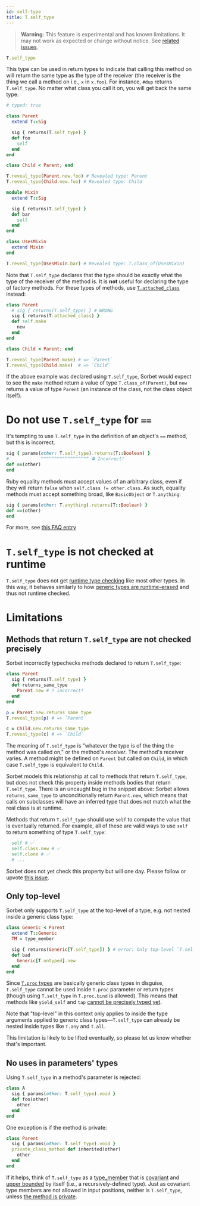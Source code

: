 ```yaml
---
id: self-type
title: T.self_type
---
```


> **Warning**: This feature is experimental and has known limitations. It may not work as expected or change without notice. See [related issues](https://github.com/sorbet/sorbet/milestone/29).

```ruby
T.self_type
```

This type can be used in return types to indicate that calling this method on will return the same type as the type of the receiver (the receiver is the thing we call a method on i.e., `x` in `x.foo`). For instance, `#dup` returns `T.self_type`. No matter what class you call it on, you will get back the same type.

```ruby
# typed: true

class Parent
  extend T::Sig

  sig { returns(T.self_type) }
  def foo
    self
  end
end

class Child < Parent; end

T.reveal_type(Parent.new.foo) # Revealed type: Parent
T.reveal_type(Child.new.foo) # Revealed type: Child

module Mixin
  extend T::Sig

  sig { returns(T.self_type) }
  def bar
    self
  end
end

class UsesMixin
  extend Mixin
end

T.reveal_type(UsesMixin.bar) # Revealed type: T.class_of(UsesMixin)
```

Note that `T.self_type` declares that the type should be exactly what the type of the receiver of the method is. It is **not** useful for declaring the type of factory methods. For these types of methods, use [`T.attached_class`](attached-class.md) instead:

```ruby
class Parent
  # sig { returns(T.self_type) } # WRONG
  sig { returns(T.attached_class) }
  def self.make
    new
  end
end

class Child < Parent; end

T.reveal_type(Parent.make) # => `Parent`
T.reveal_type(Child.make)  # => `Child`
```

If the above example was declared using `T.self_type`, Sorbet would expect to see the `make` method return a value of type `T.class_of(Parent)`, but `new` returns a value of type `Parent` (an instance of the class, not the class object itself).

# Do not use `T.self_type` for `==`

It's tempting to use `T.self_type` in the definition of an object's `==` method, but this is incorrect.

```ruby
sig { params(other: T.self_type).returns(T::Boolean) }
#            ^^^^^^^^^^^^^^^^^^ ⛔ Incorrect!
def ==(other)
end
```

Ruby equality methods must accept values of an arbitrary class, even if they will return `false` when `self.class != other.class`. As such, equality methods must accept something broad, like `BasicObject` or `T.anything`:

```ruby
sig { params(other: T.anything).returns(T::Boolean) }
def ==(other)
end
```

For more, see [this FAQ entry](faq.md#how-do-i-override--what-signature-should-i-use)

# `T.self_type` is not checked at runtime

`T.self_type` does not get [runtime type checking](runtime.md) like most other types. In this way, it behaves similarly to how [generic types are runtime-erased](generics.md#generics-and-runtime-checks) and thus not runtime checked.

# Limitations

## Methods that return `T.self_type` are not checked precisely

Sorbet incorrectly typechecks methods declared to return `T.self_type`:

```ruby
class Parent
  sig { returns(T.self_type) }
  def returns_same_type
    Parent.new # ‼️ incorrect!
  end
end

p = Parent.new.returns_same_type
T.reveal_type(p) # => `Parent`

c = Child.new.returns_same_type
T.reveal_type(c) # => `Child`
```

The meaning of `T.self_type` is "whatever the type is of the thing the method was called on," or the method's _receiver_. The method's receiver varies. A method might be defined on `Parent` but called on `Child`, in which case `T.self_type` is equivalent to `Child`.

Sorbet models this relationship at call to methods that return `T.self_type`, but does not check this property inside methods bodies that return `T.self_type`. There is an uncaught bug in the snippet above: Sorbet allows `returns_same_type` to unconditionally return `Parent.new`, which means that calls on subclasses will have an inferred type that does not match what the real class is at runtime.

Methods that return `T.self_type` should use `self` to compute the value that is eventually returned. For example, all of these are valid ways to use `self` to return something of type `T.self_type`:

```ruby
  self # ✅
  self.class.new # ✅
  self.clone # ✅
  # ...
```

Sorbet does not yet check this property but will one day. Please follow or upvote [this issue](https://github.com/sorbet/sorbet/issues/775).

## Only top-level

Sorbet only supports `T.self_type` at the top-level of a type, e.g. not nested inside a generic class type:

```ruby
class Generic < Parent
  extend T::Generic
  TM = type_member

  sig { returns(Generic[T.self_type]) } # error: Only top-level `T.self_type` is supported
  def bad
    Generic[T.untyped].new
  end
end
```

Since [`T.proc` types](procs.md) are basically generic class types in disguise, `T.self_type` cannot be used inside `T.proc` parameter or return types (though using `T.self_type` in `T.proc.bind` is allowed). This means that methods like `yield_self` and `tap` [cannot be precisely typed yet](https://github.com/sorbet/sorbet/issues/5632).

Note that "top-level" in this context only applies to inside the type arguments applied to generic class types—`T.self_type` can already be nested inside types like `T.any` and `T.all`.

This limitation is likely to be lifted eventually, so please let us know whether that's important.

## No uses in parameters' types

Using `T.self_type` in a method's parameter is rejected:

```ruby
class A
  sig { params(other: T.self_type).void }
  def foo(other)
    other
  end
end
```

One exception is if the method is private:

```ruby
class Parent
  sig { params(other: T.self_type).void }
  private_class_method def inherited(other)
    other
  end
end
```

If it helps, think of `T.self_type` as a [type_member](generics.md#type_member--type_template) that is [covariant](generics.md#covariance-out) and [upper bounded](generics.md#bounds-on-type_members-and-type_templates-fixed-upper-lower) by itself (i.e., a recursively-defined type). Just as covariant type members are not allowed in input positions, neither is `T.self_type`, unless [the method is private](generics.md#variance-positions-and-private).
